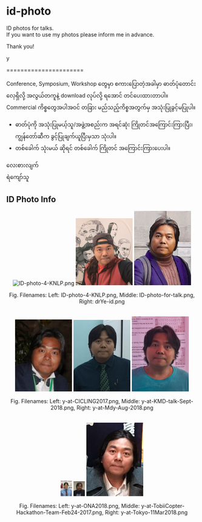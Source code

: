 # id-photo
ID photos for talks.  
If you want to use my photos please inform me in advance.  

Thank you!  

y  


======================

Conference, Symposium, Workshop တွေမှာ စကားပြောတဲ့အခါမှာ ဓာတ်ပုံတောင်းလေ့ရှိလို့ အလွယ်တကူနဲ့ download လုပ်လို့ ရအောင် တင်ပေးထားတာပါ။ Commercial ကိစ္စတွေအပါအဝင် တခြား မည်သည့်ကိစ္စအတွက်မှ အသုံးပြုခွင့်မပြုပါ။  

- ဓာတ်ပုံကို အသုံးပြုမယ့်သူ/အဖွဲ့အစည်းက အရင်ဆုံး ကြိုတင်အကြောင်းကြားပြီး၊ ကျွန်တော်ဆီက ခွင့်ပြုချက်ယူပြီးမှသာ သုံးပါ။  
- တစ်ခေါက် သုံးမယ် ဆိုရင် တစ်ခေါက် ကြိုတင် အကြောင်းကြားပေးပါ။  

လေးစားလျက်  
ရဲကျော်သူ  

## ID Photo Info

<p align="center">
<img src="https://github.com/ye-kyaw-thu/id-photo/blob/main/ID_photos/ID-photo-4-KNLP.png" alt="ID-photo-4-KNLP.png" width="150"/>  
<img src="https://github.com/ye-kyaw-thu/id-photo/blob/main/ID_photos/ID-photo-for-talk.png" alt="ID-photo-for-talk.png" width="150"/>
<img src="https://github.com/ye-kyaw-thu/id-photo/blob/main/ID_photos/drYe-id.png" alt="drYe-id.png" width="150"/>
</p>  
<div align="center">
  Fig. Filenames: Left: ID-photo-4-KNLP.png, Middle: ID-photo-for-talk.png, Right: drYe-id.png
</div> 

<br />

<p align="center">
<img src="https://github.com/ye-kyaw-thu/id-photo/blob/main/ID_photos/y-at-CICLING2017.png" alt="" width="150"/>  
<img src="https://github.com/ye-kyaw-thu/id-photo/blob/main/ID_photos/y-at-KMD-talk-Sept-2018.png" alt="" width="150"/>
<img src="https://github.com/ye-kyaw-thu/id-photo/blob/main/ID_photos/y-at-Mdy-Aug-2018.png" alt="" width="150"/>
</p>  
<div align="center">
  Fig. Filenames: Left: y-at-CICLING2017.png, Middle: y-at-KMD-talk-Sept-2018.png, Right: y-at-Mdy-Aug-2018.png
</div> 

<br />

<p align="center">
<img src="https://github.com/ye-kyaw-thu/id-photo/blob/main/ID_photos/y-at-ONA2018.png", alt="", width="30"/>  
<img src="https://github.com/ye-kyaw-thu/id-photo/blob/main/ID_photos/y-at-TobiiCopter-Hackathon-Team-Feb24-2017.png", alt="", width="30"/>
<img src="https://github.com/ye-kyaw-thu/id-photo/blob/main/ID_photos/y-at-Tokyo-11Mar2018.png" alt="" width="150"/>
</p>  
<div align="center">
  Fig. Filenames: Left: y-at-ONA2018.png, Middle: y-at-TobiiCopter-Hackathon-Team-Feb24-2017.png, Right: y-at-Tokyo-11Mar2018.png
</div> 

<br />

